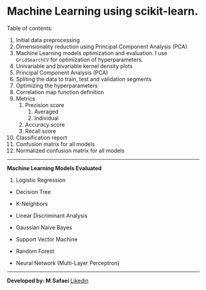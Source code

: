 # Machine Learning using scikit-learn. 

Table of contents:
1. Initial data preprocessing
2. Dimensionality reduction using Principal Component Analysis (PCA)
3. Machine Learning models optimization and evaluation. I use `GridSearchCV` for optimization of hyperparameters. 
4. Univariable and bivariable kernel density plots
5. Principal Component Analysis (PCA)
6. Spliting the data to train, test and validation segments
7. Optimizing the hyperparameters
8. Correlation map function definition
9. Metrics
    1. Precision score
        1. Averaged
        3. Individual
    2. Accuracy score
    3. Recall score
10. Classification report
11. Confusion matrix for all models
12. Normalized confusion matrix for all models


***
**Machine Learning Models Evaluated**
1. Logistic Regression

- Decision Tree

- K-Neighbors

- Linear Discriminant Analysis

- Gaussian Naive Bayes

- Support Vector Machine

- Random Forest

- Neural Network (Multi-Layer Perceptron)
***



**Developed by: M.Safaei**
[Likedin](https://www.linkedin.com/in/mattsafaei/)

